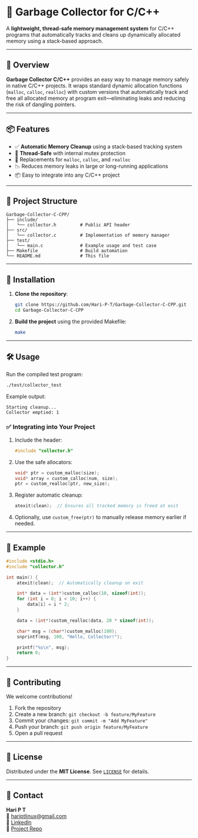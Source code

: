 # 🧹 Garbage Collector for C/C++

A **lightweight, thread-safe memory management system** for C/C++ programs that automatically tracks and cleans up dynamically allocated memory using a stack-based approach.

---

## 📖 Overview

**Garbage Collector C/C++** provides an easy way to manage memory safely in native C/C++ projects. It wraps standard dynamic allocation functions (`malloc`, `calloc`, `realloc`) with custom versions that automatically track and free all allocated memory at program exit—eliminating leaks and reducing the risk of dangling pointers.

---

## 📦 Features

- ✅ **Automatic Memory Cleanup** using a stack-based tracking system  
- 🧵 **Thread-Safe** with internal mutex protection  
- 🔁 Replacements for `malloc`, `calloc`, and `realloc`  
- 📉 Reduces memory leaks in large or long-running applications  
- 📦 Easy to integrate into any C/C++ project  

---

## 📁 Project Structure

```
Garbage-Collector-C-CPP/
├── include/
│   └── collector.h         # Public API header
├── src/
│   └── collector.c         # Implementation of memory manager
├── test/
│   └── main.c              # Example usage and test case
├── Makefile                # Build automation
└── README.md               # This file
```

---

## 🚀 Installation

1. **Clone the repository**:
   ```bash
   git clone https://github.com/Hari-P-T/Garbage-Collector-C-CPP.git
   cd Garbage-Collector-C-CPP
   ```

2. **Build the project** using the provided Makefile:
   ```bash
   make
   ```

---

## 🛠 Usage

Run the compiled test program:
```bash
./test/collector_test
```

Example output:
```
Starting cleanup...
Collector emptied: 1
```

### ✅ Integrating into Your Project

1. Include the header:
   ```c
   #include "collector.h"
   ```

2. Use the safe allocators:
   ```c
   void* ptr = custom_malloc(size);
   void* array = custom_calloc(num, size);
   ptr = custom_realloc(ptr, new_size);
   ```

3. Register automatic cleanup:
   ```c
   atexit(clean);  // Ensures all tracked memory is freed at exit
   ```

4. Optionally, use `custom_free(ptr)` to manually release memory earlier if needed.

---

## 🧪 Example

```c
#include <stdio.h>
#include "collector.h"

int main() {
    atexit(clean);  // Automatically cleanup on exit

    int* data = (int*)custom_calloc(10, sizeof(int));
    for (int i = 0; i < 10; i++) {
        data[i] = i * 2;
    }

    data = (int*)custom_realloc(data, 20 * sizeof(int));

    char* msg = (char*)custom_malloc(100);
    snprintf(msg, 100, "Hello, Collector!");

    printf("%s\n", msg);
    return 0;
}
```

---

## 🤝 Contributing

We welcome contributions!

1. Fork the repository  
2. Create a new branch: `git checkout -b feature/MyFeature`  
3. Commit your changes: `git commit -m "Add MyFeature"`  
4. Push your branch: `git push origin feature/MyFeature`  
5. Open a pull request  

---

## 📜 License

Distributed under the **MIT License**. See [`LICENSE`](LICENSE) for details.

---

## 🙋 Contact

**Hari P T**  
📧 [hariptlinux@gmail.com](mailto:hariptlinux@gmail.com)  
🔗 [LinkedIn](https://www.linkedin.com/in/hari-ponnusamy-5b585b253/)  
📂 [Project Repo](https://github.com/Hari-P-T/Garbage-Collector-C-CPP)
